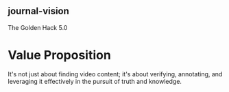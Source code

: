 ## journal-vision
The Golden Hack 5.0

# Value Proposition

It's not just about finding video content; it's about verifying, annotating, and leveraging it effectively in the pursuit of truth and knowledge.
